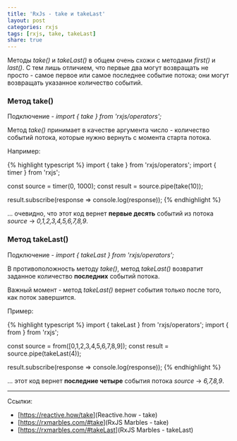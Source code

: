 ```yaml
---
title: 'RxJs - take и takeLast'
layout: post
categories: rxjs
tags: [rxjs, take, takeLast]
share: true
---
```


Методы _take()_ и _takeLast()_ в общем очень схожи с методами _first()_ и _last()_. С тем лишь отличием, что первые два могут возвращать не просто - самое первое или самое последнее событие потока; они могут возвращать указанное количество событий.

### Метод take()

Подключение - _import { take } from 'rxjs/operators';_

Метод _take()_ принимает в качестве аргумента число - количество событий потока, которые нужно вернуть с момента старта потока.

Например:

{% highlight typescript %}
import { take } from 'rxjs/operators';
import { timer } from 'rxjs';

const source = timer(0, 1000);
const result = source.pipe(take(10));

result.subscribe(response => console.log(response));
{% endhighlight %}

... очевидно, что этот код вернет **первые десять** событий из потока _source_ -> _0,1,2,3,4,5,6,7,8,9_.

### Метод takeLast()

Подключение - _import { takeLast } from 'rxjs/operators';_

В противоположность методу _take()_, метод _takeLast()_ возвратит заданное количество **последних** событий потока.

Важный момент - метод _takeLast()_ вернет события только после того, как поток завершится.

Пример:

{% highlight typescript %}
import { takeLast } from 'rxjs/operators';
import { from } from 'rxjs';

const source = from([0,1,2,3,4,5,6,7,8,9]);
const result = source.pipe(takeLast(4));

result.subscribe(response => console.log(response));
{% endhighlight %}

... этот код вернет **последние четыре** события потока _source_ -> _6,7,8,9_.

---

Ссылки:

- [<https://reactive.how/take>](Reactive.how - take)
- [<https://rxmarbles.com/#take>](RxJS Marbles - take)
- [<https://rxmarbles.com/#takeLast>](RxJS Marbles - takeLast)
